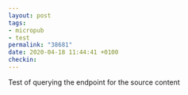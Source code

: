 ```yaml
---
layout: post
tags:
- micropub
- test
permalink: "38681"
date: 2020-04-18 11:44:41 +0100
checkin:  
---
```


Test of querying the endpoint for the source content